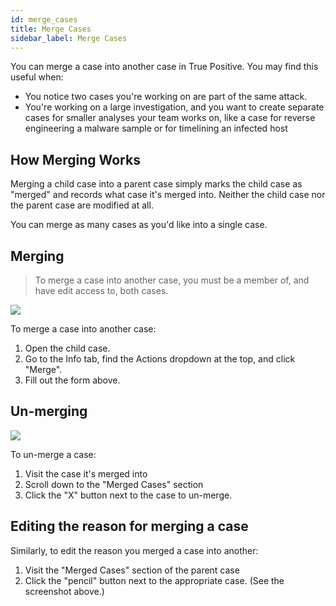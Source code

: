 ```yaml
---
id: merge_cases
title: Merge Cases
sidebar_label: Merge Cases
---
```


You can merge a case into another case in True Positive. You may find this useful when:

- You notice two cases you're working on are part of the same attack.
- You're working on a large investigation, and you want to create separate cases for smaller analyses your team works on, like a case for reverse engineering a malware sample or for timelining an infected host

## How Merging Works

Merging a child case into a parent case simply marks the child case as "merged" and records what case it's merged into. Neither the child case nor the parent case are modified at all.

You can merge as many cases as you'd like into a single case.

## Merging

> To merge a case into another case, you must be a member of, and have edit access to, both cases.

![](https://storage.googleapis.com/tp_landing_page_videos/merge_case_modal_dark.png)

To merge a case into another case:

1. Open the child case.
2. Go to the Info tab, find the Actions dropdown at the top, and click "Merge".
3. Fill out the form above.

## Un-merging

![](https://storage.googleapis.com/tp_landing_page_videos/unmerge_case.png)

To un-merge a case:

1. Visit the case it's merged into
2. Scroll down to the "Merged Cases" section
3. Click the "X" button next to the case to un-merge.

## Editing the reason for merging a case

Similarly, to edit the reason you merged a case into another:

1. Visit the "Merged Cases" section of the parent case
2. Click the "pencil" button next to the appropriate case. (See the screenshot above.)
